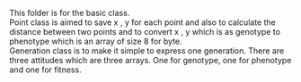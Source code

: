 This folder is for the basic class.  
Point class is aimed to save x , y for each point and also to calculate the distance between two points and to convert x , y which is as genotype to phenotype which is an array of size 8 for byte.  
Generation class is to make it simple to express one generation. There are three attitudes which are three arrays. One for genotype, one for phenotype and one for fitness.